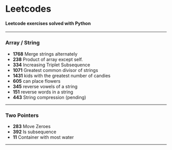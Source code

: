 # Leetcodes

####  Leetcode exercises solved with Python

------------

### Array / String
- **1768** Merge strings alternately
- **238** Product of array except self. 
- **334** Increasing Triplet Subsequence
- **1071** Greatest common divisor of strings
- **1431** kids with the greatest number of candies
- **605** can place flowers
- **345** reverse vowels of a string
- **151** reverse words in a string
- **443** String compression (pending)

------------

### Two Pointers
- **283** Move Zeroes
- **392** Is subsequence
- **11** Container with most water 

------------


